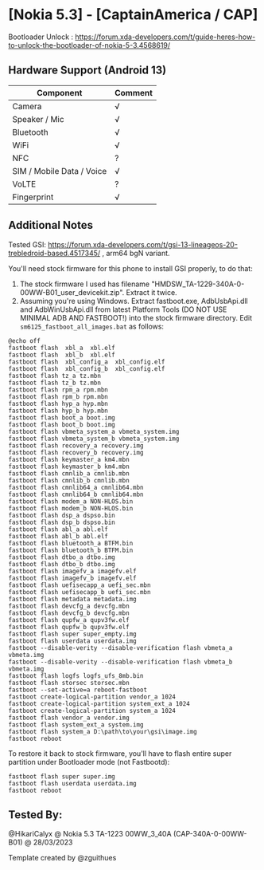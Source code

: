 # [Nokia 5.3] - [CaptainAmerica / CAP]

Bootloader Unlock : https://forum.xda-developers.com/t/guide-heres-how-to-unlock-the-bootloader-of-nokia-5-3.4568619/

## Hardware Support (Android 13)

| Component                 |      Comment                                              |
|---------------------------|-----------------------------------------------------------|
| Camera                    | √                                                         |
| Speaker / Mic             | √                                                         |
| Bluetooth                 | √                                                         |
| WiFi                      | √                                                         |
| NFC                       | ?                                                         |
| SIM / Mobile Data / Voice | √                                                         |
| VoLTE                     | ?                                                         |
| Fingerprint               | √                                                         |


## Additional Notes

Tested GSI: https://forum.xda-developers.com/t/gsi-13-lineageos-20-trebledroid-based.4517345/ , arm64 bgN variant.

You'll need stock firmware for this phone to install GSI properly, to do that:
1. The stock firmware I used has filename "HMDSW_TA-1229-340A-0-00WW-B01_user_devicekit.zip". Extract it twice.
2. Assuming you're using Windows. Extract fastboot.exe, AdbUsbApi.dll and AdbWinUsbApi.dll from latest Platform Tools (DO NOT USE MINIMAL ADB AND FASTBOOT!) into the stock firmware directory. Edit `sm6125_fastboot_all_images.bat` as follows:
```
@echo off
fastboot flash  xbl_a  xbl.elf
fastboot flash  xbl_b  xbl.elf
fastboot flash  xbl_config_a  xbl_config.elf
fastboot flash  xbl_config_b  xbl_config.elf
fastboot flash tz_a tz.mbn
fastboot flash tz_b tz.mbn
fastboot flash rpm_a rpm.mbn
fastboot flash rpm_b rpm.mbn
fastboot flash hyp_a hyp.mbn
fastboot flash hyp_b hyp.mbn
fastboot flash boot_a boot.img
fastboot flash boot_b boot.img
fastboot flash vbmeta_system_a vbmeta_system.img
fastboot flash vbmeta_system_b vbmeta_system.img
fastboot flash recovery_a recovery.img
fastboot flash recovery_b recovery.img
fastboot flash keymaster_a km4.mbn
fastboot flash keymaster_b km4.mbn
fastboot flash cmnlib_a cmnlib.mbn
fastboot flash cmnlib_b cmnlib.mbn
fastboot flash cmnlib64_a cmnlib64.mbn
fastboot flash cmnlib64_b cmnlib64.mbn
fastboot flash modem_a NON-HLOS.bin
fastboot flash modem_b NON-HLOS.bin
fastboot flash dsp_a dspso.bin
fastboot flash dsp_b dspso.bin
fastboot flash abl_a abl.elf
fastboot flash abl_b abl.elf
fastboot flash bluetooth_a BTFM.bin
fastboot flash bluetooth_b BTFM.bin
fastboot flash dtbo_a dtbo.img
fastboot flash dtbo_b dtbo.img
fastboot flash imagefv_a imagefv.elf
fastboot flash imagefv_b imagefv.elf
fastboot flash uefisecapp_a uefi_sec.mbn
fastboot flash uefisecapp_b uefi_sec.mbn
fastboot flash metadata metadata.img
fastboot flash devcfg_a devcfg.mbn
fastboot flash devcfg_b devcfg.mbn
fastboot flash qupfw_a qupv3fw.elf
fastboot flash qupfw_b qupv3fw.elf
fastboot flash super super_empty.img
fastboot flash userdata userdata.img
fastboot --disable-verity --disable-verification flash vbmeta_a vbmeta.img
fastboot --disable-verity --disable-verification flash vbmeta_b vbmeta.img
fastboot flash logfs logfs_ufs_8mb.bin
fastboot flash storsec storsec.mbn
fastboot --set-active=a reboot-fastboot
fastboot create-logical-partition vendor_a 1024
fastboot create-logical-partition system_ext_a 1024
fastboot create-logical-partition system_a 1024
fastboot flash vendor_a vendor.img
fastboot flash system_ext_a system.img
fastboot flash system_a D:\path\to\your\gsi\image.img
fastboot reboot
```

To restore it back to stock firmware, you'll have to flash entire super partition under Bootloader mode (not Fastbootd):
```
fastboot flash super super.img
fastboot flash userdata userdata.img
fastboot reboot
```

## Tested By:

@HikariCalyx @ Nokia 5.3 TA-1223 00WW_3_40A (CAP-340A-0-00WW-B01) @ 28/03/2023


Template created by @zguithues